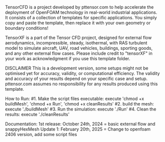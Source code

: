 TensorCFD is a project developed by pttensor.com to help accelerate the deployment of OpenFOAM technology in real-world industrial applications. 
It consists of a collection of templates for specific applications. You simply copy and paste the template, then replace it with your own geometry or boundary conditions!

TensorXF is a part of the Tensor CFD project, designed for external flow aerodynamics, incompressible, steady, isothermal, with RAS turbulent model to simulate aircraft, UAV, road vehicles, buildings, sporting goods, and any other external flow cases.
Please include credit to "tensorXF" in your work as acknowledgment if you use this template folder.

DISCLAIMER
This is a development version, some setups might not be optimised yet for accuracy, validity, or computational efficiency.
The validity and accuracy of your results depend on your specific case and setup. pttensor.com assumes no responsibility for any results produced using this template.

How to Run:
#1. Make the script files executable: execute 'chmod +x buildMesh', 'chmod +x Run', 'chmod +x cleanResults'
#2. build the mesh: execute './buildMesh'
#3. Run the simulation: execute './Run'
#4. Clean the results: execute './cleanResults'


Documentation:
1st release: October 24th, 2024 = basic external flow and snappyHexMesh
Update 1: February 20th, 2025 = Change to openfoam 2406 version, add some script files
